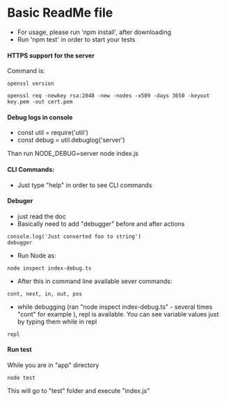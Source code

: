 # Basic ReadMe file
* For usage, please run 'npm install', after downloading
* Run 'npm test' in order to start your tests


#### HTTPS support for the server
Command is:
```
openssl version
```
```
openssl req -newkey rsa:2048 -new -nodes -x509 -days 3650 -keyout key.pem -out cert.pem
```

#### Debug logs in console
* const util = require('util')
* const debug = util.debuglog('server')

Than run NODE_DEBUG=server node index.js


#### CLI Commands:
* Just type "help" in order to see CLI commands

#### Debuger
* just read the doc
* Basically need to add "debugger" before and after actions
```
console.log('Just converted foo to string')
debugger
```
* Run Node as:
```
node inspect index-debug.ts
```

* After this in command line available sever commands:
```
cont, next, in, out, pos
```

* while debugging (ran "node inspect index-debug.ts" - several times "cont" for example ), repl is available. You can see variable values just by typing them while in repl
```
repl
```

#### Run test
While you are in "app" directory
```
node test
```
This will go to "test" folder and execute "index.js"
